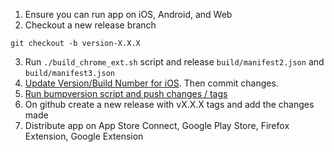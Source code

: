 1. Ensure you can run app on iOS, Android, and Web
2. Checkout a new release branch
```
git checkout -b version-X.X.X
```
3. Run `./build_chrome_ext.sh` script and release `build/manifest2.json` and `build/manifest3.json`
3. [Update Version/Build Number for iOS](build_for_ios.md). Then commit changes.
4. [Run bumpversion script and push changes / tags](bump_version_for_release.md)
5. On github create a new release with vX.X.X tags and add the changes made
6. Distribute app on App Store Connect, Google Play Store, Firefox Extension, Google Extension